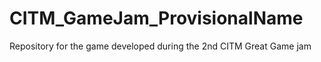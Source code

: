 # CITM_GameJam_ProvisionalName
Repository for the game developed during the 2nd CITM Great Game jam

